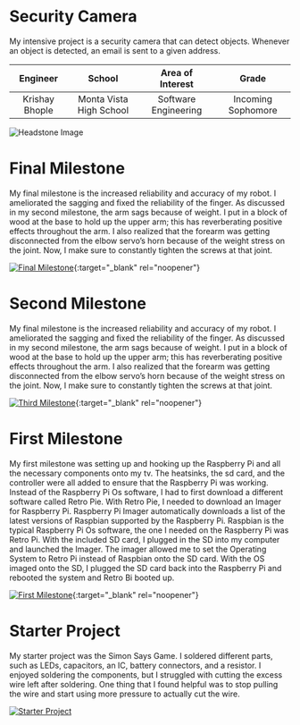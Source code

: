 ﻿# Security Camera
My intensive project is a security camera that can detect objects. Whenever an object is detected, an email is sent to a given address.

| **Engineer** | **School** | **Area of Interest** | **Grade** |
|:--:|:--:|:--:|:--:|
| Krishay Bhople | Monta Vista High School | Software Engineering | Incoming Sophomore

![Headstone Image](https://lh3.googleusercontent.com/pw/AM-JKLXy2klahyAIz2o7mgkTVH0u-7OgaZBzQGnpf8aVb_5nBiMW_FtDSkUv1IisumtI6D5aNSJ0xxLc4lyffsc1yyuXrR_T8_3izLDECbOhrL5PGLE5nJunmBj91IMAzj6m8vLIe1SYGGOqJAZn1GqPoiI=s914-no?authuser=0)
  
# Final Milestone
My final milestone is the increased reliability and accuracy of my robot. I ameliorated the sagging and fixed the reliability of the finger. As discussed in my second milestone, the arm sags because of weight. I put in a block of wood at the base to hold up the upper arm; this has reverberating positive effects throughout the arm. I also realized that the forearm was getting disconnected from the elbow servo’s horn because of the weight stress on the joint. Now, I make sure to constantly tighten the screws at that joint. 

[![Final Milestone](https://res.cloudinary.com/marcomontalbano/image/upload/v1612573869/video_to_markdown/images/youtube--F7M7imOVGug-c05b58ac6eb4c4700831b2b3070cd403.jpg )](https://www.youtube.com/watch?v=F7M7imOVGug&feature=emb_logo "Final Milestone"){:target="_blank" rel="noopener"}

# Second Milestone
My final milestone is the increased reliability and accuracy of my robot. I ameliorated the sagging and fixed the reliability of the finger. As discussed in my second milestone, the arm sags because of weight. I put in a block of wood at the base to hold up the upper arm; this has reverberating positive effects throughout the arm. I also realized that the forearm was getting disconnected from the elbow servo’s horn because of the weight stress on the joint. Now, I make sure to constantly tighten the screws at that joint.

[![Third Milestone](https://res.cloudinary.com/marcomontalbano/image/upload/v1612574014/video_to_markdown/images/youtube--y3VAmNlER5Y-c05b58ac6eb4c4700831b2b3070cd403.jpg)](https://www.youtube.com/watch?v=y3VAmNlER5Y&feature=emb_logo "Second Milestone"){:target="_blank" rel="noopener"}

# First Milestone
My first milestone was setting up and hooking up the Raspberry Pi and all the necessary components onto my tv. The heatsinks, the sd card, and the controller were all added to ensure that the Raspberry Pi was working. Instead of the Raspberry Pi Os software, I had to first download a different software called Retro Pie. With Retro Pie, I needed to download an Imager for Raspberry Pi. Raspberry Pi Imager automatically downloads a list of the latest versions of Raspbian supported by the Raspberry Pi. Raspbian is the typical Raspberry Pi Os software, the one I needed on the Raspberry Pi was Retro Pi. With the included SD card, I plugged in the SD into my computer and launched the Imager. The imager allowed me to set the Operating System to Retro Pi instead of Raspbian onto the SD card. With the OS imaged onto the SD, I plugged the SD card back into the Raspberry Pi and rebooted the system and Retro Bi booted up.

[![First Milestone](https://res.cloudinary.com/marcomontalbano/image/upload/v1612574117/video_to_markdown/images/youtube--CaCazFBhYKs-c05b58ac6eb4c4700831b2b3070cd403.jpg)](https://www.youtube.com/watch?v=CaCazFBhYKs "First Milestone"){:target="_blank" rel="noopener"}

# Starter Project
My starter project was the Simon Says Game. I soldered different parts, such as LEDs, capacitors, an IC, battery connectors, and a resistor. I enjoyed soldering the components, but I struggled with cutting the excess wire left after soldering. One thing that I found helpful was to stop pulling the wire and start using more pressure to actually cut the wire.

[![Starter Project](https://i3.ytimg.com/vi/fECUJAkhwLc/maxresdefault.jpg)](https://www.youtube.com/watch?v=fECUJAkhwLc "First Milestone")
